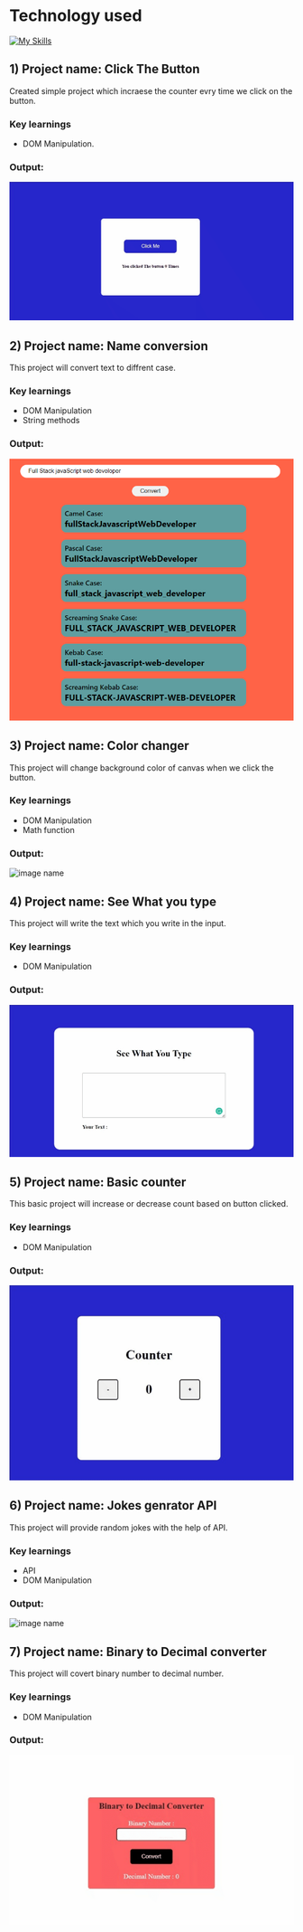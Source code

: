 # Technology used 
[![My Skills](https://skillicons.dev/icons?i=js,html,css)](https://skillicons.dev)


## 1) Project name: Click The Button

Created simple project which incraese the counter evry time we click on the button.

### Key learnings

- DOM Manipulation.

### Output:

![image name](./ClickTheButton/Image/ClickTheButton.gif)

## 2) Project name: Name conversion

This project will convert text to diffrent case.

### Key learnings

- DOM Manipulation
- String methods

### Output:

![image name](./02NameConversion/Image/Name_Conversion_1.PNG)

## 3) Project name: Color changer

This project will change background color of canvas when we click the button.

### Key learnings

- DOM Manipulation
- Math function

### Output:

![image name](./03ColorChanger/Image/ColorChanger.gif)

## 4) Project name: See What you type

This project will write the text which you write in the input.
### Key learnings

- DOM Manipulation

### Output:

![image name](./SeeWhatYouType/Image/See_What_You_Type.gif)

## 5) Project name: Basic counter

This basic project will increase or decrease count based on button clicked.

### Key learnings

- DOM Manipulation

### Output:

![image name](./BasicCounter/Image/Basic_Counter.gif)

## 6) Project name: Jokes genrator API

This project will provide random jokes with the help of API.

### Key learnings

- API
- DOM Manipulation

### Output:

![image name](./06JokesGenerator%20-%20API/Image/Project.gif)

## 7) Project name: Binary to Decimal converter
This project will covert binary number to decimal number.

### Key learnings

- DOM Manipulation

### Output:

![image name](./Binary2Decimal/Image/Binary_Decimal.gif)








